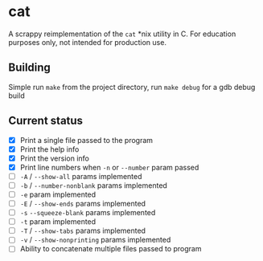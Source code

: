 # cat
A scrappy reimplementation of the `cat` *nix utility in C. For education purposes only, not intended for production use.

## Building
Simple run `make` from the project directory, run `make debug` for a gdb debug build

## Current status
- [x] Print a single file passed to the program
- [x] Print the help info
- [x] Print the version info
- [x] Print line numbers when `-n` or `--number` param passed
- [ ] `-A` / `--show-all` params implemented
- [ ] `-b` / `--number-nonblank` params implemented
- [ ] `-e` param implemented
- [ ] `-E` / `--show-ends` params implemented
- [ ] `-s` `--squeeze-blank` params implemented
- [ ] `-t` param implemented
- [ ] `-T` / `--show-tabs` params implemented
- [ ] `-v` / `--show-nonprinting` params implemented
- [ ] Ability to concatenate multiple files passed to program